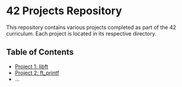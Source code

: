 # 42 Projects Repository

This repository contains various projects completed as part of the 42 curriculum. Each project is located in its respective directory.

## Table of Contents
- [Project 1: libft](./libft)
- [Project 2: ft_printf](./ft_printf)
- ...
